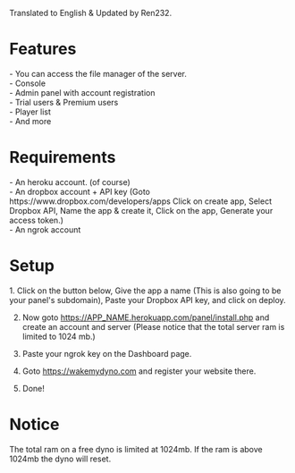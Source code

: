 Translated to English & Updated by Ren232.

<h1> Features </h1>
- You can access the file manager of the server.<br>
- Console<br>- Admin panel with account registration<br>
- Trial users & Premium users<br>
- Player list<br>
- And more


<h1> Requirements </h1>
- An heroku account. (of course)
<br>- An dropbox account + API key (Goto https://www.dropbox.com/developers/apps Click on create app, Select Dropbox API, Name the app & create it, Click on the app, Generate your access token.)
<br>- An ngrok account

<h1> Setup </h1>
1. Click on the button below, Give the app a name (This is also going to be your panel's subdomain), Paste your Dropbox API key, and click on deploy.

2. Now goto https://APP_NAME.herokuapp.com/panel/install.php and create an account and server (Please notice that the total server ram is limited to 1024 mb.)

3. Paste your ngrok key on the Dashboard page.

4. Goto https://wakemydyno.com and register your website there.

5. Done!

<h1> Notice </h1>
The total ram on a free dyno is limited at 1024mb.
If the ram is above 1024mb the dyno will reset.

